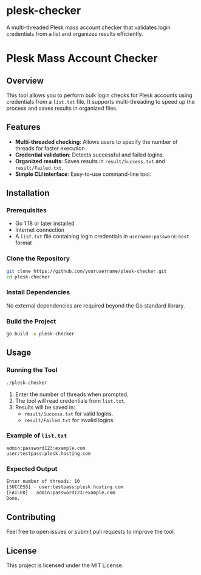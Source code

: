 # plesk-checker
A multi-threaded Plesk mass account checker that validates login credentials from a list and organizes results efficiently.

# Plesk Mass Account Checker

## Overview
This tool allows you to perform bulk login checks for Plesk accounts using credentials from a `list.txt` file. It supports multi-threading to speed up the process and saves results in organized files.

## Features
- **Multi-threaded checking**: Allows users to specify the number of threads for faster execution.
- **Credential validation**: Detects successful and failed logins.
- **Organized results**: Saves results in `result/Success.txt` and `result/Failed.txt`.
- **Simple CLI interface**: Easy-to-use command-line tool.

## Installation
### Prerequisites
- Go 1.18 or later installed
- Internet connection
- A `list.txt` file containing login credentials in `username:password:host` format

### Clone the Repository
```sh
git clone https://github.com/yourusername/plesk-checker.git
cd plesk-checker
```

### Install Dependencies
No external dependencies are required beyond the Go standard library.

### Build the Project
```sh
go build -o plesk-checker
```

## Usage
### Running the Tool
```sh
./plesk-checker
```

1. Enter the number of threads when prompted.
2. The tool will read credentials from `list.txt`.
3. Results will be saved in:
   - `result/Success.txt` for valid logins.
   - `result/Failed.txt` for invalid logins.

### Example of `list.txt`
```
admin:password123:example.com
user:testpass:plesk.hosting.com
```

### Expected Output
```sh
Enter number of threads: 10
[SUCCESS] - user:testpass:plesk.hosting.com
[FAILED] - admin:password123:example.com
Done.
```

## Contributing
Feel free to open issues or submit pull requests to improve the tool.

## License
This project is licensed under the MIT License.
